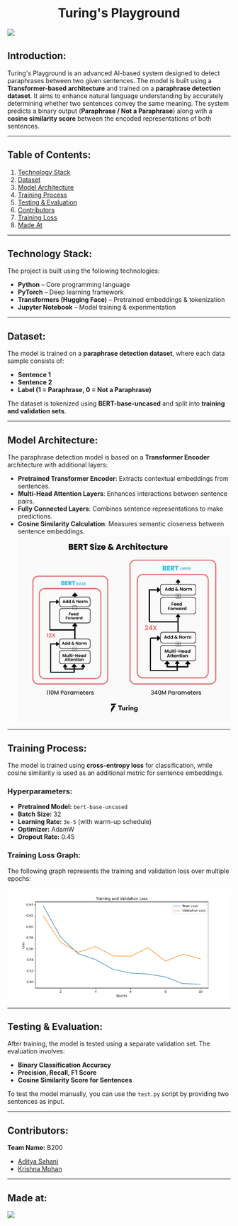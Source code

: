 <h1 align="center">Turing's Playground</h1>
<p align="center">
</p>
<a href="https://weekendofcode.computercodingclub.in/"> 
    <img src="https://i.postimg.cc/njCM24kx/woc.jpg" height=30px> 
</a>

## Introduction:
Turing's Playground is an advanced AI-based system designed to detect paraphrases between two given sentences. The model is built using a **Transformer-based architecture** and trained on a **paraphrase detection dataset**. It aims to enhance natural language understanding by accurately determining whether two sentences convey the same meaning. The system predicts a binary output (**Paraphrase / Not a Paraphrase**) along with a **cosine similarity score** between the encoded representations of both sentences.

---

## Table of Contents:
1. [Technology Stack](#technology-stack)  
2. [Dataset](#dataset)  
3. [Model Architecture](#model-architecture)  
4. [Training Process](#training-process)  
5. [Testing & Evaluation](#testing--evaluation)  
6. [Contributors](#contributors)  
7. [Training Loss](#training-loss)  
8. [Made At](#made-at)  

---

## Technology Stack:
The project is built using the following technologies:

- **Python** – Core programming language  
- **PyTorch** – Deep learning framework  
- **Transformers (Hugging Face)** – Pretrained embeddings & tokenization  
- **Jupyter Notebook** – Model training & experimentation  

---

## Dataset:
The model is trained on a **paraphrase detection dataset**, where each data sample consists of:  
- **Sentence 1**
- **Sentence 2**
- **Label (1 = Paraphrase, 0 = Not a Paraphrase)**  

The dataset is tokenized using **BERT-base-uncased** and split into **training and validation sets**.

---

## Model Architecture:
The paraphrase detection model is based on a **Transformer Encoder** architecture with additional layers:

- **Pretrained Transformer Encoder**: Extracts contextual embeddings from sentences.  
- **Multi-Head Attention Layers**: Enhances interactions between sentence pairs.  
- **Fully Connected Layers**: Combines sentence representations to make predictions.  
- **Cosine Similarity Calculation**: Measures semantic closeness between sentence embeddings.  
![Model architecture](BERT_NLP_model_architecture_d285530efe.webp)
---


## Training Process:
The model is trained using **cross-entropy loss** for classification, while cosine similarity is used as an additional metric for sentence embeddings.  

### **Hyperparameters:**
- **Pretrained Model:** `bert-base-uncased`
- **Batch Size:** 32  
- **Learning Rate:** `3e-5` (with warm-up schedule)  
- **Optimizer:** AdamW  
- **Dropout Rate:** 0.45  

### **Training Loss Graph:**
The following graph represents the training and validation loss over multiple epochs:

![Training Loss](loss_plot.png)

---

## Testing & Evaluation:
After training, the model is tested using a separate validation set. The evaluation involves:

- **Binary Classification Accuracy**  
- **Precision, Recall, F1 Score**  
- **Cosine Similarity Score for Sentences**  

To test the model manually, you can use the `test.py` script by providing two sentences as input.

---

## Contributors:
**Team Name:** B200

- [Aditya Sahani](https://github.com/Aditya-en)  
- [Krishna Mohan](https://github.com/kmohan321)  

---

## Made at:
<a href="https://weekendofcode.computercodingclub.in/"> 
    <img src="https://i.postimg.cc/mrCCnTbN/tpg.jpg" height=30px> 
</a>
